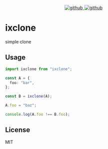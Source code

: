 <p align="center">
  <a title="license" href="https://github.com/flamrdevs/ixclone/blob/main/LICENSE">
    <picture>
      <source media="(prefers-color-scheme: dark)" srcset="https://flamrdevs.cyclic.app/core/badge?t=dark&v=MIT">
      <img alt="github" src="https://flamrdevs.cyclic.app/core/badge?t=light&v=MIT" hspace="1">
    </picture>
  </a>
  <a title="gzip" href="https://bundlejs.com/?q=ixclone">
    <picture>
      <source media="(prefers-color-scheme: dark)" srcset="https://flamrdevs.cyclic.app/bundlejs/size?t=dark&n=ixclone">
      <img alt="github" src="https://flamrdevs.cyclic.app/bundlejs/size?t=light&n=ixclone" hspace="1">
    </picture>
  </a>
</p>

# ixclone

simple clone

## Usage

```ts
import ixclone from "ixclone";

const A = {
  foo: "bar",
};

const B = ixclone(A);

A.foo = "baz";

console.log(A.foo !== B.foo);
```

## License

MIT
